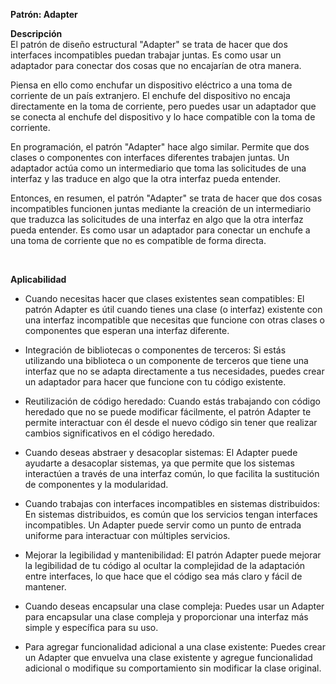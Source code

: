 

**Patrón: Adapter**


**Descripción** <br>
El patrón de diseño estructural "Adapter" se trata de hacer que dos interfaces incompatibles puedan trabajar juntas. Es como usar un adaptador para conectar dos cosas que no encajarían de otra manera.

Piensa en ello como enchufar un dispositivo eléctrico a una toma de corriente de un país extranjero. El enchufe del dispositivo no encaja directamente en la toma de corriente, pero puedes usar un adaptador que se conecta al enchufe del dispositivo y lo hace compatible con la toma de corriente.

En programación, el patrón "Adapter" hace algo similar. Permite que dos clases o componentes con interfaces diferentes trabajen juntas. Un adaptador actúa como un intermediario que toma las solicitudes de una interfaz y las traduce en algo que la otra interfaz pueda entender.

Entonces, en resumen, el patrón "Adapter" se trata de hacer que dos cosas incompatibles funcionen juntas mediante la creación de un intermediario que traduzca las solicitudes de una interfaz en algo que la otra interfaz pueda entender. Es como usar un adaptador para conectar un enchufe a una toma de corriente que no es compatible de forma directa.

<br>

**Aplicabilidad**
- Cuando necesitas hacer que clases existentes sean compatibles: El patrón Adapter es útil cuando tienes una clase (o interfaz) existente con una interfaz incompatible que necesitas que funcione con otras clases o componentes que esperan una interfaz diferente.

- Integración de bibliotecas o componentes de terceros: Si estás utilizando una biblioteca o un componente de terceros que tiene una interfaz que no se adapta directamente a tus necesidades, puedes crear un adaptador para hacer que funcione con tu código existente.

- Reutilización de código heredado: Cuando estás trabajando con código heredado que no se puede modificar fácilmente, el patrón Adapter te permite interactuar con él desde el nuevo código sin tener que realizar cambios significativos en el código heredado.

- Cuando deseas abstraer y desacoplar sistemas: El Adapter puede ayudarte a desacoplar sistemas, ya que permite que los sistemas interactúen a través de una interfaz común, lo que facilita la sustitución de componentes y la modularidad.

- Cuando trabajas con interfaces incompatibles en sistemas distribuidos: En sistemas distribuidos, es común que los servicios tengan interfaces incompatibles. Un Adapter puede servir como un punto de entrada uniforme para interactuar con múltiples servicios.

- Mejorar la legibilidad y mantenibilidad: El patrón Adapter puede mejorar la legibilidad de tu código al ocultar la complejidad de la adaptación entre interfaces, lo que hace que el código sea más claro y fácil de mantener.

- Cuando deseas encapsular una clase compleja: Puedes usar un Adapter para encapsular una clase compleja y proporcionar una interfaz más simple y específica para su uso.

- Para agregar funcionalidad adicional a una clase existente: Puedes crear un Adapter que envuelva una clase existente y agregue funcionalidad adicional o modifique su comportamiento sin modificar la clase original.